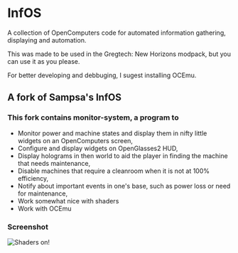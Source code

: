 # InfOS
A collection of OpenComputers code for automated information gathering, displaying and automation.

This was made to be used in the Gregtech: New Horizons modpack, but you can use it as you please.

For better developing and debbuging, I sugest installing OCEmu.

## A fork of Sampsa's InfOS

### This fork contains monitor-system, a program to
- Monitor power and machine states and display them in nifty little widgets on an OpenComputers screen,
- Configure and display widgets on OpenGlasses2 HUD,
- Display holograms in then world to aid the player in finding the machine that needs maintenance,
- Disable machines that require a cleanroom when it is not at 100% efficiency,
- Notify about important events in one's base, such as power loss or need for maintenance,
- Work somewhat nice with shaders
- Work with OCEmu

### Screenshot
![Shaders on!](2021-01-11_17.14.29.png)
